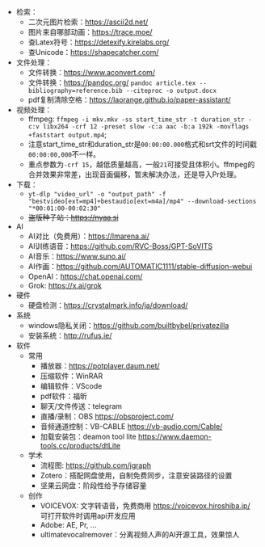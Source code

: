 + 检索：
  + 二次元图片检索：https://ascii2d.net/
  + 图片来自哪部动画：https://trace.moe/
  + 查Latex符号：https://detexify.kirelabs.org/
  + 查Unicode：https://shapecatcher.com/
+ 文件处理：
  + 文件转换：https://www.aconvert.com/
  + 文件转换：https://pandoc.org/ `pandoc article.tex --bibliography=reference.bib --citeproc -o output.docx`
  + pdf复制清除空格：https://laorange.github.io/paper-assistant/
+ 视频处理：
  + ffmpeg: `ffmpeg -i mkv.mkv -ss start_time_str -t duration_str -c:v libx264 -crf 12 -preset slow -c:a aac -b:a 192k -movflags +faststart output.mp4`; 
  + 注意start_time_str和duration_str是`00:00:00.000`格式和srt文件的时间戳`00:00:00,000`不一样。
  + 重点参数为`-crf 15`，越低质量越高，一般`21`可接受且体积小。ffmpeg的合并效果非常差，出现音画偏移，暂未解决办法，还是导入Pr处理。
+ 下载：
  + `yt-dlp "video_url" -o "output_path" -f "bestvideo[ext=mp4]+bestaudio[ext=m4a]/mp4" --download-sections "*00:01:00-00:02:30"`
  + ~~盗版种子站：https://nyaa.si~~
+ AI
  + AI对比（免费用）：https://lmarena.ai/
  + AI训练语音：https://github.com/RVC-Boss/GPT-SoVITS
  + AI音乐：https://www.suno.ai/  
  + AI作画：https://github.com/AUTOMATIC1111/stable-diffusion-webui
  + OpenAI：https://chat.openai.com/
  + Grok: https://x.ai/grok
+ 硬件
  + 硬盘检测：https://crystalmark.info/ja/download/
+ 系统
  + windows隐私关闭：https://github.com/builtbybel/privatezilla
  + 安装系统：http://rufus.ie/
+ 软件
  + 常用
    + 播放器：https://potplayer.daum.net/
    + 压缩软件：WinRAR
    + 编辑软件：VScode
    + pdf软件：福昕
    + 聊天/文件传送：telegram
    + 直播/录制：OBS https://obsproject.com/
    + 音频通道控制：VB-CABLE https://vb-audio.com/Cable/
    + 加载安装包：deamon tool lite https://www.daemon-tools.cc/products/dtLite 
  + 学术
    + 流程图: https://github.com/jgraph
    + Zotero：搭配网盘使用，自制免费同步，注意安装路径的设置
    + 坚果云网盘：阶段性给予存储容量
  + 创作
    + VOICEVOX: 文字转语音，免费商用 https://voicevox.hiroshiba.jp/ 可打开软件时调用api开发应用
    + Adobe: AE, Pr, ...
    + ultimatevocalremover：分离视频人声的AI开源工具，效果惊人